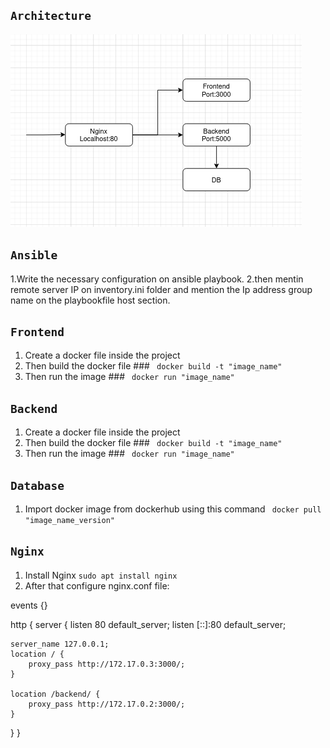 ## `Architecture`
![alt text](image.png)

## `Ansible`
1.Write the necessary configuration on ansible playbook.
2.then mentin remote server IP on inventory.ini folder and mention the Ip address group name on the playbookfile host section.
## `Frontend`
1. Create a docker file inside the project
2. Then build the docker file ### ` docker build -t "image_name"`
3. Then run the image ### ` docker run "image_name"`

## `Backend`
1. Create a docker file inside the project
2. Then build the docker file ### ` docker build -t "image_name"`
3. Then run the image ### ` docker run "image_name"`

## `Database`
1. Import docker image from dockerhub using this command ` docker pull "image_name_version"`

## `Nginx` 
1. Install Nginx `sudo apt install nginx`
2. After that configure nginx.conf file:

events {}

http { 
 	server {
    listen 80 default_server;
    listen [::]:80 default_server;

    server_name 127.0.0.1;
    location / {
        proxy_pass http://172.17.0.3:3000/;
    }

    location /backend/ {
        proxy_pass http://172.17.0.2:3000/;
    }

}
}


 
